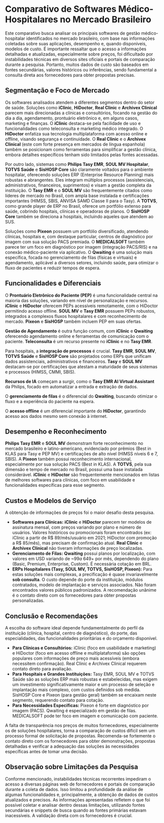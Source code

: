 # Comparativo de Softwares Médico-Hospitalares no Mercado Brasileiro

Este comparativo busca analisar os principais softwares de gestão médico-hospitalar identificados no mercado brasileiro, com base nas informações coletadas sobre suas aplicações, desempenho e, quando disponíveis, modelos de custo. É importante ressaltar que o acesso a informações detalhadas e atualizadas, especialmente sobre preços, foi dificultado por instabilidades técnicas em diversos sites oficiais e portais de comparação durante a pesquisa. Portanto, muitos dados de custo são baseados em fontes secundárias, valores históricos ou inferências, sendo fundamental a consulta direta aos fornecedores para obter propostas precisas.

## Segmentação e Foco de Mercado

Os softwares analisados atendem a diferentes segmentos dentro do setor de saúde. Soluções como **iClinic**, **HiDoctor**, **Real Clinic** e **Archivex Clinical** parecem mais direcionadas a clínicas e consultórios, focando na gestão do dia a dia, agendamento, prontuário eletrônico e, em alguns casos, marketing e finanças. O **iClinic** destaca-se pela facilidade de uso e funcionalidades como teleconsulta e marketing médico integrado. O **HiDoctor** enfatiza sua tecnologia multiplataforma com acesso online e offline, visando segurança e continuidade. O **Real Clinic** e o **Archivex Clinical** (este com forte presença em mercados de língua espanhola) também se posicionam como ferramentas para simplificar a gestão clínica, embora detalhes específicos tenham sido limitados pelas fontes acessadas.

Por outro lado, sistemas como **Philips Tasy EMR**, **SOUL MV Hospitalar**, **TOTVS Saúde** e **SisHOSP Core** são claramente voltados para o ambiente hospitalar, oferecendo soluções ERP (Enterprise Resource Planning) mais robustas e abrangentes. Eles integram múltiplos processos (assistenciais, administrativos, financeiros, suprimentos) e visam a gestão completa da instituição. O **Tasy EMR** e o **SOUL MV** são frequentemente citados como líderes de mercado no Brasil, com ampla base instalada e certificações importantes (HIMSS, SBIS, ANVISA SAMD Classe II para o Tasy). A **TOTVS**, como grande player de ERP no Brasil, oferece um portfólio extenso para saúde, cobrindo hospitais, clínicas e operadoras de planos. O **SisHOSP Core** também se direciona a hospitais, incluindo aqueles que atendem ao SUS.

Soluções como **Pixeon** possuem um portfólio diversificado, atendendo clínicas, hospitais e, com destaque particular, centros de diagnóstico por imagem com sua solução PACS premiada. O **MEDICALSOFT** também parece ter um foco em diagnóstico por imagem (integração PACS/RIS) e na conexão médico-paciente via aplicativo. O **Qwaiting** é uma solução mais específica, focada no gerenciamento de filas (físicas e virtuais) e agendamento, aplicável a diversos setores, incluindo saúde, para otimizar o fluxo de pacientes e reduzir tempos de espera.

## Funcionalidades e Diferenciais

O **Prontuário Eletrônico do Paciente (PEP)** é uma funcionalidade central na maioria das soluções, variando em nível de personalização e recursos. **iClinic** e **HiDoctor** oferecem PEPs acessíveis remotamente, com o HiDoctor permitindo acesso offline. **SOUL MV** e **Tasy EMR** possuem PEPs robustos, integrados a complexos fluxos hospitalares e com reconhecimento de mercado. **Pixeon** e **SisHOSP** também incluem PEP em suas ofertas.

**Gestão de Agendamento** é outra função comum, com **iClinic** e **Qwaiting** oferecendo agendamento online e ferramentas de comunicação com o paciente. **Teleconsulta** é um recurso presente no **iClinic** e no **Tasy EMR**.

Para hospitais, a **integração de processos** é crucial. **Tasy EMR**, **SOUL MV**, **TOTVS Saúde** e **SisHOSP Core** são projetados como ERPs que unificam dados assistenciais, administrativos e financeiros. **Tasy** e **SOUL MV** destacam-se por certificações que atestam a maturidade de seus sistemas e processos (HIMSS, CMMI, SBIS).

**Recursos de IA** começam a surgir, como o **Tasy EMR AI Virtual Assistant** da Philips, focado em automatizar a entrada e extração de dados.

O **gerenciamento de filas** é o diferencial do **Qwaiting**, buscando otimizar o fluxo e a experiência do paciente na espera.

O **acesso offline** é um diferencial importante do **HiDoctor**, garantindo acesso aos dados mesmo sem conexão à internet.

## Desempenho e Reconhecimento

**Philips Tasy EMR** e **SOUL MV** demonstram forte reconhecimento no mercado brasileiro e latino-americano, evidenciado por prêmios (Best in KLAS para Tasy e PEP MV) e certificações de alto nível (HIMSS níveis 6 e 7, SBIS). A **Pixeon** também possui reconhecimento internacional, especialmente por sua solução PACS (Best in KLAS). A **TOTVS**, pela sua dimensão e tempo de mercado no Brasil, possui uma base instalada considerável. **iClinic** e **HiDoctor** são frequentemente mencionados em listas de melhores softwares para clínicas, com foco em usabilidade e funcionalidades específicas para esse segmento.

## Custos e Modelos de Serviço

A obtenção de informações de preços foi o maior desafio desta pesquisa. 

- **Softwares para Clínicas:** **iClinic** e **HiDoctor** parecem ter modelos de assinatura mensal, com preços variando por plano e número de usuários. Valores históricos ou promocionais foram encontrados (ex: iClinic a partir de R$ 89/mês/usuário em 2021; HiDoctor com promoção a R$ 85/mês), mas precisam de confirmação atual. **Real Clinic** e **Archivex Clinical** não tiveram informações de preço localizadas.
- **Gerenciamento de Filas:** **Qwaiting** possui planos por localização, com valores em USD variando de ~$99 a ~$649+ por mês, dependendo do plano (Basic, Premium, Enterprise, Custom). É necessária cotação em BRL.
- **ERPs Hospitalares (Tasy, SOUL MV, TOTVS, SisHOSP, Pixeon):** Para estas soluções mais complexas, a precificação é quase invariavelmente **sob consulta**. O custo depende do porte da instituição, módulos contratados, modelo de implantação e serviços associados. Não foram encontrados valores públicos padronizados. A recomendação unânime é o contato direto com os fornecedores para obter propostas personalizadas.

## Conclusão e Recomendações

A escolha do software ideal depende fundamentalmente do perfil da instituição (clínica, hospital, centro de diagnóstico), do porte, das especialidades, das funcionalidades prioritárias e do orçamento disponível. 

- **Para Clínicas e Consultórios:** iClinic (foco em usabilidade e marketing) e HiDoctor (foco em acesso offline e multiplataforma) são opções populares com informações de preço mais acessíveis (embora necessitem confirmação). Real Clinic e Archivex Clinical requerem contato direto para avaliação.
- **Para Hospitais e Grandes Instituições:** Tasy EMR, SOUL MV e TOTVS Saúde são as soluções ERP mais robustas e estabelecidas, mas exigem um investimento significativamente maior e um processo de seleção e implantação mais complexo, com custos definidos sob medida. SisHOSP Core e Pixeon (para gestão geral) também se encaixam neste segmento, requerendo contato para cotação.
- **Para Necessidades Específicas:** Pixeon é forte em diagnóstico por imagem (PACS). Qwaiting é especializado em gestão de filas. MEDICALSOFT pode ter foco em imagem e comunicação com paciente.

A falta de transparência nos preços de muitos fornecedores, especialmente os de soluções hospitalares, torna a comparação de custos difícil sem um processo formal de solicitação de propostas. Recomenda-se fortemente o contato direto com os fornecedores para obter demonstrações, propostas detalhadas e verificar a adequação das soluções às necessidades específicas antes de tomar uma decisão.

## Observação sobre Limitações da Pesquisa

Conforme mencionado, instabilidades técnicas recorrentes impediram o acesso a diversas páginas web de fornecedores e portais de comparação durante a coleta de dados. Isso limitou a profundidade da análise de algumas funcionalidades e, principalmente, a obtenção de dados de custos atualizados e precisos. As informações apresentadas refletem o que foi possível coletar e analisar dentro dessas limitações, utilizando fontes secundárias e snippets de busca quando as fontes primárias estavam inacessíveis. A validação direta com os fornecedores é crucial.


